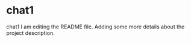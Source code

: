 # chat1
chat1
I am editing the README file. Adding some more details about the project description.
